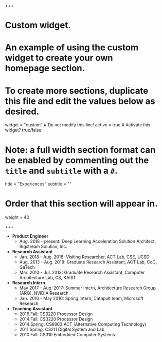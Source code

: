 +++
# Custom widget.
# An example of using the custom widget to create your own homepage section.
# To create more sections, duplicate this file and edit the values below as desired.
widget = "custom"  # Do not modify this line!
active = true  # Activate this widget? true/false

# Note: a full width section format can be enabled by commenting out the `title` and `subtitle` with a `#`.
title = "Experiences"
subtitle = ""

# Order that this section will appear in.
weight = 40

+++

-	**Product Engineer**
	-	Aug. 2018 - present: Deep Learning Acceleration Solution Architect, Bigstream Solution, Inc.
-	**Research Assistant**
	-	Jan. 2018 - Aug. 2018: Visiting Researcher, ACT Lab, CSE, UCSD
	-	Aug. 2013 - Aug. 2018: Graduate Research Assistant, ACT Lab, CoC, GaTech
	-	Mar. 2010 - Jul. 2013: Graduate Research Assistant, Computer Architecture Lab, CS, KAIST
-	**Research Intern**
	-	May 2017 - Aug. 2017: Summer Intern, Architecture Research Group (ARG), NVIDIA Research
	-	Jan. 2016 - May 2016: Spring Intern, Catapult team, Microsoft Research
-	**Teaching Assistant**
	-	2016.Fall: CS3220 Processor Design
	-	2014.Fall: CS3220 Processor Design
	- 	2014.Spring: CS8803 ACT (Alternative Computing Technology)
	-	2011.Spring: CS211 Digital System and Lab
	-	2010.Fall: CS310 Embedded Computer Systems

